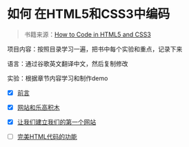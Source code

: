 # 如何 在HTML5和CSS3中编码

> 书籍来源：[How to Code  in HTML5 and CSS3](http://howtocodeinhtml.com/)

项目内容：按照目录学习一遍，把书中每个实验和重点，记录下来

语言：通过谷歌英文翻译中文，然后复制修改

实验：根据章节内容学习和制作demo

- [x] [前言](/00-Foreword/Foreword.md)
- [x] [网站和乐高积木](/01-Websites-and-Legos/Websites-and-Legos.md)
- [x] [让我们建立我们的第一个网站](/02-Build-our-first-website/Build-our-first-website.md)
- [ ] [完美HTML代码的功能](http://howtocodeinhtml.com/chapter3.html)

